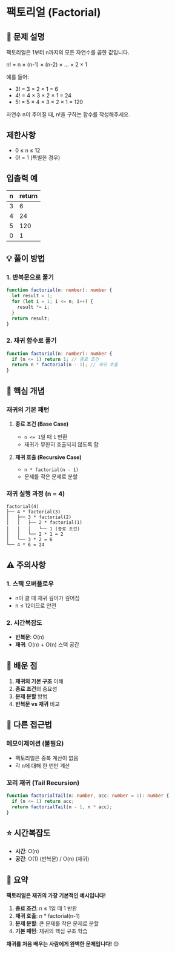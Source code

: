 # 팩토리얼 (Factorial)

## 📌 문제 설명

팩토리얼은 1부터 n까지의 모든 자연수를 곱한 값입니다.

n! = n × (n-1) × (n-2) × ... × 2 × 1

예를 들어:

- 3! = 3 × 2 × 1 = 6
- 4! = 4 × 3 × 2 × 1 = 24
- 5! = 5 × 4 × 3 × 2 × 1 = 120

자연수 n이 주어질 때, n!을 구하는 함수를 작성해주세요.

## 제한사항

- 0 ≤ n ≤ 12
- 0! = 1 (특별한 경우)

## 입출력 예

| n   | return |
| --- | ------ |
| 3   | 6      |
| 4   | 24     |
| 5   | 120    |
| 0   | 1      |

## 💡 풀이 방법

### 1. 반복문으로 풀기

```typescript
function factorial(n: number): number {
  let result = 1;
  for (let i = 1; i <= n; i++) {
    result *= i;
  }
  return result;
}
```

### 2. 재귀 함수로 풀기

```typescript
function factorial(n: number): number {
  if (n <= 1) return 1; // 종료 조건
  return n * factorial(n - 1); // 재귀 호출
}
```

## 🧠 핵심 개념

### 재귀의 기본 패턴

1. **종료 조건 (Base Case)**

   - `n <= 1`일 때 `1` 반환
   - 재귀가 무한히 호출되지 않도록 함

2. **재귀 호출 (Recursive Case)**
   - `n * factorial(n - 1)`
   - 문제를 작은 문제로 분할

### 재귀 실행 과정 (n = 4)

```
factorial(4)
├── 4 * factorial(3)
│   ├── 3 * factorial(2)
│   │   ├── 2 * factorial(1)
│   │   │   └── 1 (종료 조건)
│   │   └── 2 * 1 = 2
│   └── 3 * 2 = 6
└── 4 * 6 = 24
```

## ⚠️ 주의사항

### 1. 스택 오버플로우

- n이 클 때 재귀 깊이가 깊어짐
- n ≤ 12이므로 안전

### 2. 시간복잡도

- **반복문**: O(n)
- **재귀**: O(n) + O(n) 스택 공간

## 🎯 배운 점

1. **재귀의 기본 구조** 이해
2. **종료 조건**의 중요성
3. **문제 분할** 방법
4. **반복문 vs 재귀** 비교

## 🚀 다른 접근법

### 메모이제이션 (불필요)

- 팩토리얼은 중복 계산이 없음
- 각 n에 대해 한 번만 계산

### 꼬리 재귀 (Tail Recursion)

```typescript
function factorialTail(n: number, acc: number = 1): number {
  if (n <= 1) return acc;
  return factorialTail(n - 1, n * acc);
}
```

## ⭐️ 시간복잡도

- **시간**: O(n)
- **공간**: O(1) (반복문) / O(n) (재귀)

## 🎯 요약

**팩토리얼은 재귀의 가장 기본적인 예시입니다!**

1. **종료 조건**: n ≤ 1일 때 1 반환
2. **재귀 호출**: n \* factorial(n-1)
3. **문제 분할**: 큰 문제를 작은 문제로 분할
4. **기본 패턴**: 재귀의 핵심 구조 학습

**재귀를 처음 배우는 사람에게 완벽한 문제입니다!** 😊

